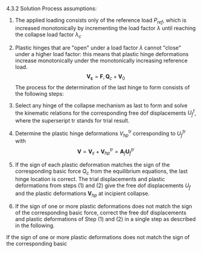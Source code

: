 # 

4.3.2 Solution Process
assumptions:
1) The applied loading consists only of the reference load $P_{r e f},$ which is increased monotonically by incrementing the load factor $\lambda$ until reaching the collapse load factor $\lambda_{c}$
2) Plastic hinges that are "open" under a load factor $\lambda$ cannot "close" under a higher load factor: this means that plastic hinge deformations increase monotonically under the monotonically increasing reference load.
$$
\boldsymbol{V}_{\boldsymbol{\varepsilon}}=\mathbf{F}, \boldsymbol{Q}_{c}+\boldsymbol{V}_{0}
$$
The process for the determination of the last hinge to form consists of the following steps:
1) Select any hinge of the collapse mechanism as last to form and solve the kinematic relations for the corresponding free dof displacements $U_{f}^{t}$, where the superseript tr stands for trial result.
2) Determine the plastic hinge deformations $V_{h p}^{\text {tr }}$ corresponding to $U_{f}^{\text {tr }}$ with
    $$
    \boldsymbol{V}=\boldsymbol{V}_{\varepsilon}+\boldsymbol{V}_{h p}^{t r}=\mathbf{A}_{f} \boldsymbol{U}_{f}^{t r}
    $$
3) If the sign of each plastic deformation matches the sign of the corresponding basic force $Q_{c}$ from the equilibrium equations, the last hinge location is correct. The trial displacements and plastic deformations from steps (1) and (2) give the free dof displacements $U_{f}$ and the plastic deformations $\boldsymbol{V}_{h p}$ at incipient collapse.

4) If the sign of one or more plastic deformations does not match the sign of the corresponding basic force, correct the free dof displacements and plastic deformations of Step (1) and (2) in a single step as described in the following.

If the sign of one or more plastic deformations does not match the sign of the corresponding basic